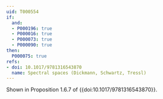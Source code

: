 ```yaml
---
uid: T000554
if:
  and:
  - P000196: true
  - P000016: true
  - P000073: true
  - P000090: true
then:
  P000075: true
refs:
- doi: 10.1017/9781316543870
  name: Spectral spaces (Dickmann, Schwartz, Tressl)
---
```

Shown in Proposition 1.6.7 of {{doi:10.1017/9781316543870}}.

